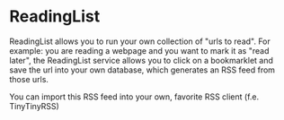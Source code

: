 ReadingList
===========

ReadingList allows you to run your own collection of "urls to read". For example: you are reading a webpage and you want to mark it as "read later", the ReadingList service allows you to click on a bookmarklet and save the url into your own database, which generates an RSS feed from those urls.

You can import this RSS feed into your own, favorite RSS client (f.e. TinyTinyRSS)
